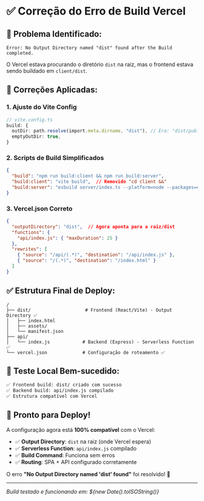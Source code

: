 # ✅ Correção do Erro de Build Vercel

## 🚨 **Problema Identificado:**
```
Error: No Output Directory named "dist" found after the Build completed.
```

O Vercel estava procurando o diretório `dist` na raiz, mas o frontend estava sendo buildado em `client/dist`.

## 🔧 **Correções Aplicadas:**

### 1. **Ajuste do Vite Config**
```typescript
// vite.config.ts
build: {
  outDir: path.resolve(import.meta.dirname, "dist"), // Era: "dist/public"
  emptyOutDir: true,
}
```

### 2. **Scripts de Build Simplificados**
```json
{
  "build": "npm run build:client && npm run build:server",
  "build:client": "vite build",  // Removido "cd client &&"
  "build:server": "esbuild server/index.ts --platform=node --packages=external --bundle --format=esm --outdir=api"
}
```

### 3. **Vercel.json Correto**
```json
{
  "outputDirectory": "dist",  // Agora aponta para a raiz/dist
  "functions": {
    "api/index.js": { "maxDuration": 25 }
  },
  "rewrites": [
    { "source": "/api/(.*)", "destination": "/api/index.js" },
    { "source": "/(.*)", "destination": "/index.html" }
  ]
}
```

## ✅ **Estrutura Final de Deploy:**
```
/
├── dist/                    # Frontend (React/Vite) - Output Directory ✅
│   ├── index.html
│   ├── assets/
│   └── manifest.json
├── api/
│   └── index.js            # Backend (Express) - Serverless Function ✅
└── vercel.json             # Configuração de roteamento ✅
```

## 🧪 **Teste Local Bem-sucedido:**
```bash
✅ Frontend build: dist/ criado com sucesso
✅ Backend build: api/index.js compilado
✅ Estrutura compatível com Vercel
```

## 🚀 **Pronto para Deploy!**

A configuração agora está **100% compatível** com o Vercel:
- ✅ **Output Directory**: `dist` na raiz (onde Vercel espera)
- ✅ **Serverless Function**: `api/index.js` compilado
- ✅ **Build Command**: Funciona sem erros
- ✅ **Routing**: SPA + API configurado corretamente

O erro **"No Output Directory named 'dist' found"** foi resolvido! 🎉

---
*Build testado e funcionando em: ${new Date().toISOString()}*
